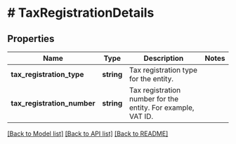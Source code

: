 # # TaxRegistrationDetails

## Properties

Name | Type | Description | Notes
------------ | ------------- | ------------- | -------------
**tax_registration_type** | **string** | Tax registration type for the entity. |
**tax_registration_number** | **string** | Tax registration number for the entity. For example, VAT ID. |

[[Back to Model list]](../../README.md#models) [[Back to API list]](../../README.md#endpoints) [[Back to README]](../../README.md)
